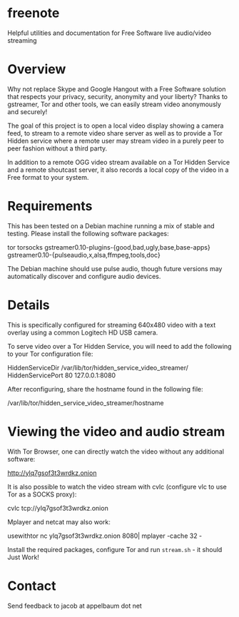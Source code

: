 freenote
========

Helpful utilities and documentation for Free Software live audio/video streaming

Overview
========

Why not replace Skype and Google Hangout with a Free Software solution that
respects your privacy, security, anonymity and your liberty? Thanks to
gstreamer, Tor and other tools, we can easily stream video anonymously and
securely!

The goal of this project is to open a local video display showing a camera
feed, to stream to a remote video share server as well as to provide a Tor
Hidden service where a remote user may stream video in a purely peer to peer
fashion without a third party.

In addition to a remote OGG video stream available on a Tor Hidden Service and
a remote shoutcast server, it also records a local copy of the video in a Free
format to your system.

Requirements
============

This has been tested on a Debian machine running a mix of stable and testing.
Please install the following software packages:

  tor 
  torsocks
  gstreamer0.10-plugins-{good,bad,ugly,base,base-apps}
  gstreamer0.10-{pulseaudio,x,alsa,ffmpeg,tools,doc}

The Debian machine should use pulse audio, though future versions may automatically
discover and configure audio devices.

Details
=======

This is specifically configured for streaming 640x480 video with a text overlay
using a common Logitech HD USB camera.

To serve video over a Tor Hidden Service, you will need to add the following to
your Tor configuration file:

  HiddenServiceDir /var/lib/tor/hidden_service_video_streamer/
  HiddenServicePort 80 127.0.0.1:8080

After reconfiguring, share the hostname found in the following file:

  /var/lib/tor/hidden_service_video_streamer/hostname


Viewing the video and audio stream
==================================

With Tor Browser, one can directly watch the video without any additional
software:

  http://ylq7gsof3t3wrdkz.onion

It is also possible to watch the video stream with cvlc (configure vlc to use
Tor as a SOCKS proxy):

  cvlc tcp://ylq7gsof3t3wrdkz.onion

Mplayer and netcat may also work:

  usewithtor nc ylq7gsof3t3wrdkz.onion 8080| mplayer -cache 32 -

Install the required packages, configure Tor and run `stream.sh` - it should
Just Work!

Contact
=======

Send feedback to jacob at appelbaum dot net
